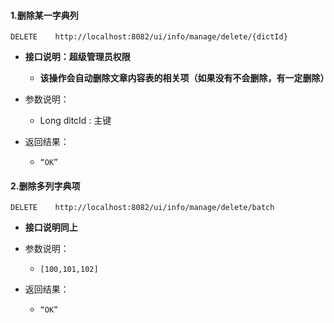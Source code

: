 #### 1.删除某一字典列

```
DELETE    http://localhost:8082/ui/info/manage/delete/{dictId}
```

* **接口说明：超级管理员权限**

  * **该操作会自动删除文章内容表的相关项（如果没有不会删除，有一定删除）**

* 参数说明：

  * Long  ditcId :  主键

* 返回结果：

  * ```
    “OK”
    ```

#### 2.删除多列字典项

```
DELETE    http://localhost:8082/ui/info/manage/delete/batch
```

* **接口说明同上**
* 参数说明：
  * ```
    [100,101,102]
    ```
* 返回结果：

  * ```
    “OK”
    ```



